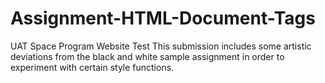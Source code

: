 # Assignment-HTML-Document-Tags
UAT Space Program Website Test
This submission includes some artistic deviations from the black and white sample assignment in order to experiment with certain style functions.
